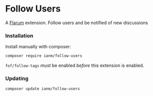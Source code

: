 # Follow Users

A [Flarum](http://flarum.org) extension. Follow users and be notified of new discussions

### Installation

Install manually with composer:

```sh
composer require ianm/follow-users
```

`fof/follow-tags` *must* be enabled *before* this extension is enabled.

### Updating

```sh
composer update ianm/follow-users
```
